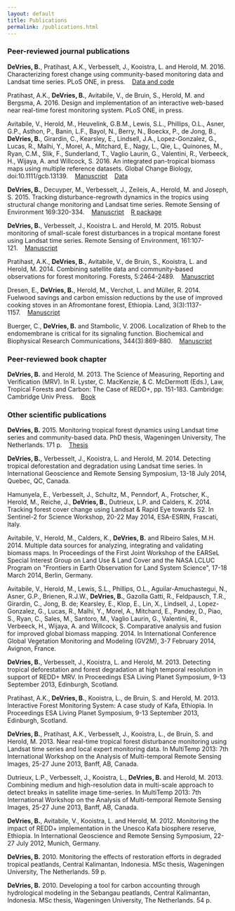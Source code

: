 ```yaml
---
layout: default
title: Publications
permalink: /publications.html
---
```


### Peer-reviewed journal publications

**DeVries, B.**, Pratihast, A.K., Verbesselt, J., Kooistra, L. and Herold, M. 2016. Characterizing forest change using community-based monitoring data and Landsat time series. PLoS ONE, in press.&nbsp;&nbsp;&nbsp;&nbsp;<a href="http://github.com/bendv/integrated-lts-cbm" target="_blank">Data and code</a>

Pratihast, A.K., **DeVries, B.**, Avitabile, V., de Bruin, S., Herold, M. and Bergsma, A. 2016. Design and implementation of an interactive web-based near real-time forest monitoring system. PLoS ONE, in press.

Avitabile, V., Herold, M., Heuvelink, G.B.M., Lewis, S.L., Phillips, O.L., Asner, G.P., Asthon, P., Banin, L.F., Bayol, N., Berry, N., Boeckx, P., de Jong, B., **DeVries, B.**, Girardin, C., Kearsley, E., Lindsell, J.A., Lopez-Gonzalez, G., Lucas, R., Malhi, Y., Morel, A.,  Mitchard, E., Nagy, L., Qie, L., Quinones, M., Ryan, C.M., Slik, F., Sunderland, T., Vaglio Laurin, G., Valentini, R., Verbeeck, H., Wijaya, A. and Willcock, S. 2016. An integrated pan-tropical biomass maps using multiple reference datasets. Global Change Biology, doi:10.1111/gcb.13139.&nbsp;&nbsp;&nbsp;&nbsp;<a href="http://doi.org/10.1111/gcb.13139" target="_blank">Manuscript</a>&nbsp;&nbsp;&nbsp;&nbsp;<a href="https://www.wageningenur.nl/en/Expertise-Services/Chair-groups/Environmental-Sciences/Laboratory-of-Geoinformation-Science-and-Remote-Sensing/Research/Integrated-land-monitoring/Forest_Biomass/Forest-Biomass-downloads.htm" target="_blank">Data</a>

**DeVries, B.**, Decuyper, M., Verbesselt, J., Zeileis, A., Herold, M. and Joseph, S. 2015. Tracking disturbance-regrowth dynamics in the tropics using structural change monitoring and Landsat time series. Remote Sensing of Environment 169:320-334.&nbsp;&nbsp;&nbsp;&nbsp;<a href="http://doi.org/10.1016/j.rse.2015.08.020" target="_blank">Manuscript</a>&nbsp;&nbsp;&nbsp;&nbsp;<a href="http://github.com/bendv/rgrowth" target="_blank">R package</a>

**DeVries, B.**, Verbesselt, J., Kooistra L. and Herold, M. 2015. Robust monitoring of small-scale forest disturbances in a tropical montane forest using Landsat time series. Remote Sensing of Environment, 161:107-121.&nbsp;&nbsp;&nbsp;&nbsp;<a href="http://doi.org/10.1016/j.rse.2015.02.012" target="_blank">Manuscript</a>

Pratihast, A.K., **DeVries, B.**, Avitabile, V., de Bruin, S., Kooistra, L. and Herold, M. 2014. Combining satellite data and community-based observations for forest monitoring. Forests, 5:2464-2489.&nbsp;&nbsp;&nbsp;&nbsp;<a href="http://doi.org/10.3390/f5102464" target="_blank">Manuscript</a>

Dresen, E., **DeVries, B.**, Herold, M., Verchot, L. and M&#252;ller, R. 2014. Fuelwood savings and carbon emission reductions by the use of improved cooking stoves in an Afromontane forest, Ethiopia. Land, 3(3):1137-1157.&nbsp;&nbsp;&nbsp;&nbsp;<a href="http://doi.org/10.3390/land3031137" target="_blank">Manuscript</a>

Buerger, C., **DeVries, B.** and Stambolic, V. 2006. Localization of Rheb to the endomembrane is critical for its signaling function. Biochemical and Biophysical Research Communications, 344(3):869-880.&nbsp;&nbsp;&nbsp;&nbsp;<a href="http://doi.org/10.1016/j.bbrc.2006.03.220" target="_blank">Manuscript</a>


### Peer-reviewed book chapter

**DeVries, B.** and Herold, M. 2013. The Science of Measuring, Reporting and Verification (MRV). In R. Lyster, C. MacKenzie, & C. McDermott (Eds.), Law, Tropical Forests and Carbon: The Case of REDD+, pp. 151-183. Cambridge: Cambridge Univ Press.&nbsp;&nbsp;&nbsp;&nbsp;<a href="http://www.cambridge.org/us/academic/subjects/law/environmental-law/law-tropical-forests-and-carbon-case-redd" target="_blank">Book</a>


### Other scientific publications

**DeVries, B.** 2015. Monitoring tropical forest dynamics using Landsat time series and community-based data. PhD thesis, Wageningen University, The Netherlands. 171 p.&nbsp;&nbsp;&nbsp;&nbsp;<a href="http://doi.org/10.13140/RG.2.1.2112.8409" target="_blank">Thesis</a>

**DeVries, B.**, Verbesselt, J., Kooistra, L. and Herold, M. 2014. Detecting tropical deforestation and degradation using Landsat time series. In International Geoscience and Remote Sensing Symposium, 13-18 July 2014, Quebec, QC, Canada.

Hamunyela, E., Verbesselt, J., Schultz, M., Penndorf, A., Frotscher, K., Herold, M., Reiche, J., **DeVries, B.**, Dutrieux, L.P. and Calders, K. 2014. Tracking forest cover change using Landsat & Rapid Eye towards S2. In Sentinel-2 for Science Workshop, 20-22 May 2014, ESA-ESRIN, Frascati, Italy.

Avitabile, V., Herold, M., Calders, K., **DeVries, B.** and Ribeiro Sales, M.H. 2014. Multiple data sources for analyzing, integrating and validating biomass maps. In Proceedings of the First Joint Workshop of the EARSeL Special Interest Group on Land Use & Land Cover and the NASA LCLUC Program on "Frontiers in Earth Observation for Land System Science", 17-18 March 2014, Berlin, Germany.

Avitabile, V., Herold, M., Lewis, S.L., Phillips, O.L., Aguilar-Amuchastegui, N., Asner, G.P., Brienen, R.J.W., **DeVries, B.**, Gazolla Gatti, R., Feldpausch, T.R., Girardin, C., Jong, B. de; Kearsley, E., Klop, E., Lin, X., Lindsell, J., Lopez-Gonzalez, G., Lucas, R., Malhi, Y., Morel, A., Mitchard, E., Pandey, D., Piao, S., Ryan, C., Sales, M., Santoro, M., Vaglio Laurin, G., Valentini, R., Verbeeck, H., Wijaya, A. and Willcock, S. Comparative analysis and fusion for improved global biomass mapping. 2014. In International Conference Global Vegetation Monitoring and Modeling (GV2M), 3-7 February 2014, Avignon, France.

**DeVries, B.**, Verbesselt, J., Kooistra, L. and Herold, M. 2013. Detecting tropical deforestation and forest degradation at high temporal resolution in support of REDD+ MRV. In Proceedings ESA Living Planet Symposium, 9-13 September 2013, Edinburgh, Scotland.

Pratihast, A.K., **DeVries, B.**, Kooistra, L., de Bruin, S. and Herold, M. 2013. Interactive Forest Monitoring System: A case study of Kafa, Ethiopia. In Proceedings ESA Living Planet Symposium, 9-13 September 2013, Edinburgh, Scotland.

**DeVries, B.**, Pratihast, A.K., Verbesselt, J., Kooistra, L., de Bruin, S. and Herold, M. 2013. Near real-time tropical forest disturbance monitoring using Landsat time series and local expert monitoring data. In MultiTemp 2013: 7th International Workshop on the Analysis of Multi-temporal Remote Sensing Images, 25-27 June 2013, Banff, AB, Canada.

Dutrieux, L.P., Verbesselt, J., Kooistra, L., **DeVries, B.** and Herold, M. 2013. Combining medium and high-resolution data in multi-scale approach to detect breaks in satellite image time-series. In MultiTemp 2013: 7th International Workshop on the Analysis of Multi-temporal Remote Sensing Images, 25-27 June 2013, Banff, AB, Canada.

**DeVries, B.**, Avitabile, V., Kooistra, L. and Herold, M. 2012. Monitoring the impact of REDD+ implementation in the Unesco Kafa biosphere reserve, Ethiopia. In International Geoscience and Remote Sensing Symposium, 22-27 July 2012, Munich, Germany.

**DeVries, B.** 2010. Monitoring the effects of restoration efforts in degraded tropical peatlands, Central Kalimantan, Indonesia. MSc thesis, Wageningen University, The Netherlands. 59 p.

**DeVries, B.** 2010. Developing a tool for carbon accounting through hydrological modeling in the Sebangau peatlands, Central Kalimantan, Indonesia. MSc thesis, Wageningen University, The Netherlands. 54 p.

